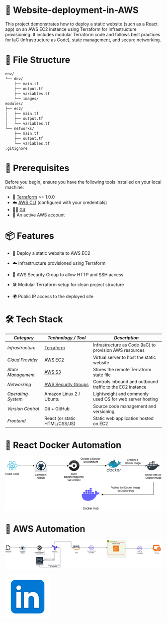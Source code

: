 # 🚀  Website-deployment-in-AWS

This project demonstrates how to deploy a static website (such as a React app) on an AWS EC2 instance using Terraform for infrastructure provisioning. It includes modular Terraform code and follows best practices for IaC (Infrastructure as Code), state management, and secure networking.

# 📂 File Structure
```plaintext
env/
└── dev/
    ├── main.tf
    ├── output.tf
    ├── variables.tf
    └── images/
modules/
├── ec2/
│   ├── main.tf
│   ├── output.tf
│   └── variables.tf
└── networks/
    ├── main.tf
    ├── output.tf
    └── variables.tf
.gitignore
```

# 📃 Prerequisites

Before you begin, ensure you have the following tools installed on your local machine:

- 🧰 [Terraform](https://developer.hashicorp.com/terraform/downloads) >= 1.0.0
- ☁️ [AWS CLI](https://docs.aws.amazon.com/cli/latest/userguide/install-cliv2.html) (configured with your credentials)
- 🧑‍💻 [Git](https://git-scm.com/)
- 🔐 An active AWS account
  
# 📦 Features
 - 🚀 Deploy a static website to AWS EC2

- ☁️ Infrastructure provisioned using Terraform

- 🔐 AWS Security Group to allow HTTP and SSH access

- 🛠️ Modular Terraform setup for clean project structure

- 🌍 Public IP access to the deployed site


# 🛠️ Tech Stack


| *Category*            | *Technology / Tool*                                                                 | *Description*                                                                 |
|----------------------|--------------------------------------------------------------------------------------|--------------------------------------------------------------------------------|
| *Infrastructure*      | [Terraform](https://developer.hashicorp.com/terraform)                              | Infrastructure as Code (IaC) to provision AWS resources                        |
| *Cloud Provider*      | [AWS EC2](https://aws.amazon.com/ec2/)                                              | Virtual server to host the static website                                     |
| *State Management*    | [AWS S3](https://aws.amazon.com/s3/)                                                | Stores the remote Terraform state file                                        |
| *Networking*          | [AWS Security Groups](https://docs.aws.amazon.com/vpc/latest/userguide/VPC_SecurityGroups.html) | Controls inbound and outbound traffic to the EC2 instance                    |
| *Operating System*    | Amazon Linux 2 / Ubuntu                                                             | Lightweight and commonly used OS for web server hosting                       |
| *Version Control*     | Git + GitHub                                                                        | Source code management and versioning                                         |
| *Frontend*            | React (or static HTML/CSS/JS)                                                       | Static web application hosted on EC2                                          |

# 🤖 React Docker Automation

![Alt Text](./images/AWS_DEPLOYMENT.drawio.png)

# 🤖 AWS Automation


![Alt Text](./images/./EC2.drawio.png)


[![LinkedIn](./images/linkedin.png)](https://www.linkedin.com/posts/dharshanprakashpp_devops-terraform-docker-activity-7319260972857114624-kjTO?utm_source=share&utm_medium=member_desktop&rcm=ACoAAD-YK04BrluaEo9nNhJvFT2oize5Ls7bARI)




